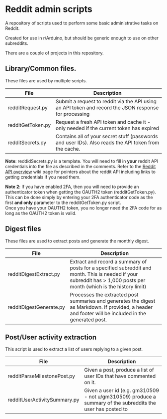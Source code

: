 # Reddit admin scripts

A repository of scripts used to perform some basic administrative tasks
on Reddit.

Created for use in r/Arduino, but should be generic enough to use on other
subreddits.

There are a couple of projects in this repository.


## Library/Common files.

These files are used by multiple scripts.

|File|Description|
|---|---|
|redditRequest.py|Submit a request to reddit via the API using an API token and record the JSON response for processing|
|redditGetToken.py|Request a fresh API token and cache it - only needed if the current token has expired|
|redditSecrets.py|Contains all of your secret stuff (passwords and user IDs). Also reads the API token from the cache.|

**Note**: reddidSecrets.py is a template. You will need to fill in **your** reddit API credentials into the file
as described in the comments. Refer to the [Reddit API overview](https://www.reddit.com/wiki/api/) wiki page for
pointers about the reddit API including links to getting credentials if you need them.

**Note 2**: If you have enabled 2FA, then you will need to provide an authenticator token when getting the OAUTH2 token (redditGetToken.py).
This can be done simply by entering your 2FA authenticator code as the first **and only** parameter to the redditGetToken.py script.  
Once you have your OAUTH2 token, you no longer need the 2FA code for as long as the OAUTH2 token is valid.

## Digest files

These files are used to extract posts and generate the monthly digest.

|File|Description|
|---|---|
|redditDigestExtract.py|Extract and record a summary of posts for a specified subreddit and month. This is needed if your subreddit has > 1,000 posts per month (which is the history limit)|
|redditDigestGenerate.py|Processes the extracted post summaries and generates the digest as Markdown. If provided, a header and footer will be included in the generated post.|


## Post/User activity extraction

This script is used to extract a list of users replying to a given post.


|File|Description|
|---|---|
|redditParseMilestonePost.py|Given a post, produce a list of user IDs that have commented on it.|
|redditUserActivitySummary.py|Given a user id (e.g. gm310509 - not u/gm310509) produce a summary of the subreddits the user has posted to|

